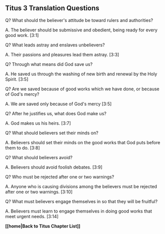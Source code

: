 ## Titus 3 Translation Questions ##

Q? What should the believer's attitude be toward rulers and authorities?

A. The believer should be submissive and obedient, being ready for every good work. [3:1]

Q? What leads astray and enslaves unbelievers?

A. Their passions and pleasures lead them astray. [3:3]

Q? Through what means did God save us?

A. He saved us through the washing of new birth and renewal by the Holy Spirit. [3:5]

Q? Are we saved because of good works which we have done, or because of God's mercy?

A. We are saved only because of God's mercy [3:5]

Q? After he justifies us, what does God make us?

A. God makes us his heirs. [3:7]

Q? What should believers set their minds on?

A. Believers should set their minds on the good works that God puts before them to do. [3:8]

Q? What should believers avoid?

A. Believers should avoid foolish debates. [3:9]

Q? Who must be rejected after one or two warnings?

A. Anyone who is causing divisions among the believers must be rejected after one or two warnings. [3:10]

Q? What must believers engage themselves in so that they will be fruitful?

A. Believers must learn to engage themselves in doing good works that meet urgent needs. [3:14]

__[[home|Back to Titus Chapter List]]__

